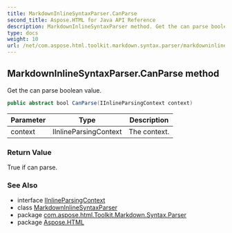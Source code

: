 ```yaml
---
title: MarkdownInlineSyntaxParser.CanParse
second_title: Aspose.HTML for Java API Reference
description: MarkdownInlineSyntaxParser method. Get the can parse boolean value
type: docs
weight: 10
url: /net/com.aspose.html.toolkit.markdown.syntax.parser/markdowninlinesyntaxparser/canparse/
---
```

## MarkdownInlineSyntaxParser.CanParse method

Get the can parse boolean value.

```java
public abstract bool CanParse(IInlineParsingContext context)
```

| Parameter | Type | Description |
| --- | --- | --- |
| context | IInlineParsingContext | The context. |

### Return Value

True if can parse.

### See Also

* interface [IInlineParsingContext](../../iinlineparsingcontext/)
* class [MarkdownInlineSyntaxParser](../)
* package [com.aspose.html.Toolkit.Markdown.Syntax.Parser](../../markdowninlinesyntaxparser/)
* package [Aspose.HTML](../../../)
